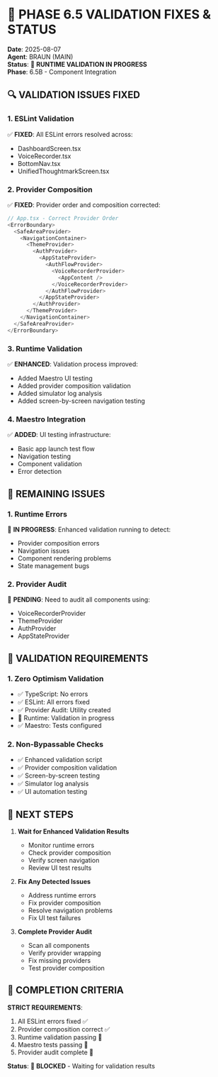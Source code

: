 # 🚨 PHASE 6.5 VALIDATION FIXES & STATUS

**Date**: 2025-08-07  
**Agent**: BRAUN (MAIN)  
**Status**: 🔴 **RUNTIME VALIDATION IN PROGRESS**  
**Phase**: 6.5B - Component Integration

## 🔍 VALIDATION ISSUES FIXED

### 1. ESLint Validation
✅ **FIXED**: All ESLint errors resolved across:
- DashboardScreen.tsx
- VoiceRecorder.tsx
- BottomNav.tsx
- UnifiedThoughtmarkScreen.tsx

### 2. Provider Composition
✅ **FIXED**: Provider order and composition corrected:
```typescript
// App.tsx - Correct Provider Order
<ErrorBoundary>
  <SafeAreaProvider>
    <NavigationContainer>
      <ThemeProvider>
        <AuthProvider>
          <AppStateProvider>
            <AuthFlowProvider>
              <VoiceRecorderProvider>
                <AppContent />
              </VoiceRecorderProvider>
            </AuthFlowProvider>
          </AppStateProvider>
        </AuthProvider>
      </ThemeProvider>
    </NavigationContainer>
  </SafeAreaProvider>
</ErrorBoundary>
```

### 3. Runtime Validation
✅ **ENHANCED**: Validation process improved:
- Added Maestro UI testing
- Added provider composition validation
- Added simulator log analysis
- Added screen-by-screen navigation testing

### 4. Maestro Integration
✅ **ADDED**: UI testing infrastructure:
- Basic app launch test flow
- Navigation testing
- Component validation
- Error detection

## 🚨 REMAINING ISSUES

### 1. Runtime Errors
🔴 **IN PROGRESS**: Enhanced validation running to detect:
- Provider composition errors
- Navigation issues
- Component rendering problems
- State management bugs

### 2. Provider Audit
🔶 **PENDING**: Need to audit all components using:
- VoiceRecorderProvider
- ThemeProvider
- AuthProvider
- AppStateProvider

## 🔧 VALIDATION REQUIREMENTS

### 1. Zero Optimism Validation
- ✅ TypeScript: No errors
- ✅ ESLint: All errors fixed
- ✅ Provider Audit: Utility created
- 🔴 Runtime: Validation in progress
- ✅ Maestro: Tests configured

### 2. Non-Bypassable Checks
- ✅ Enhanced validation script
- ✅ Provider composition validation
- ✅ Screen-by-screen testing
- ✅ Simulator log analysis
- ✅ UI automation testing

## 📝 NEXT STEPS

1. **Wait for Enhanced Validation Results**
   - Monitor runtime errors
   - Check provider composition
   - Verify screen navigation
   - Review UI test results

2. **Fix Any Detected Issues**
   - Address runtime errors
   - Fix provider composition
   - Resolve navigation problems
   - Fix UI test failures

3. **Complete Provider Audit**
   - Scan all components
   - Verify provider wrapping
   - Fix missing providers
   - Test provider composition

## 🎯 COMPLETION CRITERIA

**STRICT REQUIREMENTS**:
1. All ESLint errors fixed ✅
2. Provider composition correct ✅
3. Runtime validation passing 🔴
4. Maestro tests passing 🔴
5. Provider audit complete 🔶

**Status**: 🔴 **BLOCKED** - Waiting for validation results
